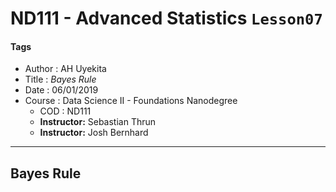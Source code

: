# ND111 - Advanced Statistics `Lesson07`

#### Tags
* Author : AH Uyekita
* Title  : _Bayes Rule_
* Date   : 06/01/2019
* Course : Data Science II - Foundations Nanodegree
    * COD    : ND111
    * **Instructor:** Sebastian Thrun
    * **Instructor:** Josh Bernhard

********************************************************************************

## Bayes Rule
